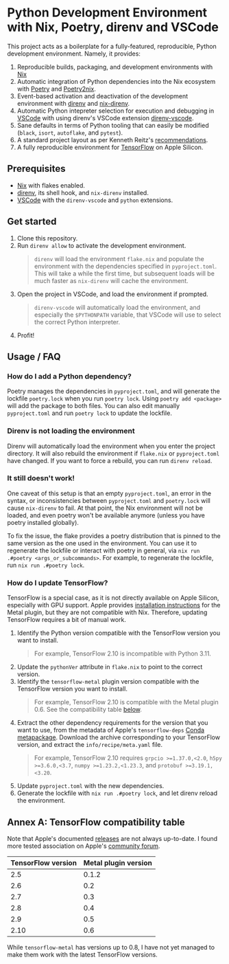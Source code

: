 # Python Development Environment with Nix, Poetry, direnv and VSCode

This project acts as a boilerplate for a fully-featured, reproducible, Python development environment.
Namely, it provides:

1. Reproducible builds, packaging, and development environments with [Nix](https://nixos.org/nix/)
2. Automatic integration of Python dependencies into the Nix ecosystem with [Poetry](https://python-poetry.org/) and [Poetry2nix](https://github.com/nix-community/poetry2nix).
3. Event-based activation and deactivation of the development environment with [direnv](https://direnv.net/) and [nix-direnv](https://github.com/nix-community/nix-direnv).
4. Automatic Python intepreter selection for execution and debugging in [VSCode](https://code.visualstudio.com/) with using direnv's VSCode extension [direnv-vscode](https://marketplace.visualstudio.com/items?itemName=mkhl.direnv).
5. Sane defaults in terms of Python tooling that can easily be modified (`black`, `isort`, `autoflake`, and `pytest`).
6. A standard project layout as per Kenneth Reitz's [recommendations](https://kennethreitz.org/essays/2013/01/27/repository-structure-and-python).
7. A fully reproducible environment for [TensorFlow](https://www.tensorflow.org/) on Apple Silicon.


## Prerequisites

- [Nix](https://nixos.org/nix/) with flakes enabled.
- [direnv](https://direnv.net/), its shell hook, and `nix-direnv` installed.
- [VSCode](https://code.visualstudio.com/) with the `direnv-vscode` and `python` extensions.

## Get started

1. Clone this repository.
2. Run `direnv allow` to activate the development environment.
   > `direnv` will load the environment `flake.nix` and populate the environment with the dependencies specified in `pyproject.toml`. 
   > This will take a while the first time, but subsequent loads will be much faster as `nix-direnv` will cache the environment.
3. Open the project in VSCode, and load the environment if prompted.
   > `direnv-vscode` will automatically load the environment, and especially the `$PYTHONPATH` variable, that VSCode will use to select the correct Python interpreter.
4. Profit!

## Usage / FAQ

### How do I add a Python dependency?

Poetry manages the dependencies in `pyproject.toml`, and will generate the lockfile `poetry.lock` when you run `poetry lock`. 
Using `poetry add <package>` will add the package to both files.
You can also edit manually `pyproject.toml` and run `poetry lock` to update the lockfile.

### Direnv is not loading the environment

Direnv will automatically load the environment when you enter the project directory.
It will also rebuild the environment if `flake.nix` or `pyproject.toml` have changed.
If you want to force a rebuild, you can run `direnv reload`.

### It still doesn't work!

One caveat of this setup is that an empty `pyproject.toml`, an error in the syntax, or inconsistencies between `pyproject.toml` and `poetry.lock` will cause `nix-direnv` to fail. 
At that point, the Nix environment will not be loaded, and even poetry won't be available anymore (unless you have poetry installed globally).

To fix the issue, the flake provides a poetry distribution that is pinned to the same version as the one used in the environment.
You can use it to regenerate the lockfile or interact with poetry in general, via `nix run .#poetry <args_or_subcommands>`.
For example, to regenerate the lockfile, run `nix run .#poetry lock`.

### How do I update TensorFlow?

TensorFlow is a special case, as it is not directly available on Apple Silicon, especially with GPU support.
Apple provides [installation instructions](https://developer.apple.com/metal/tensorflow-plugin/) for the Metal plugin, but they are not compatible with Nix.
Therefore, updating TensorFlow requires a bit of manual work.

1. Identify the Python version compatible with the TensorFlow version you want to install.
   > For example, TensorFlow 2.10 is incompatible with Python 3.11.
2. Update the `pythonVer` attribute in `flake.nix` to point to the correct version.
3. Identify the `tensorflow-metal` plugin version compatible with the TensorFlow version you want to install.
   > For example, TensorFlow 2.10 is compatible with the Metal plugin 0.6. See the compatibility table [below](#annex-a-tensorflow-compatibility-table).
4. Extract the other dependency requirements for the version that you want to use, from the metadata of Apple's `tensorflow-deps` [Conda metapackage](https://anaconda.org/apple/tensorflow-deps/files). Download the archive corresponding to your TensorFlow version, and extract the `info/recipe/meta.yaml` file.
   > For example, TensorFlow 2.10 requires `grpcio >=1.37.0,<2.0`, `h5py >=3.6.0,<3.7`, `numpy >=1.23.2,<1.23.3`, and `protobuf >=3.19.1,<3.20`.
5. Update `pyproject.toml` with the new dependencies.
6. Generate the lockfile with `nix run .#poetry lock`, and let direnv reload the environment.

## Annex A: TensorFlow compatibility table

Note that Apple's documented [releases](https://developer.apple.com/metal/tensorflow-plugin/) are not always up-to-date.
I found more tested association on Apple's [community forum](https://developer.apple.com/forums/thread/689300?answerId=751771022#751771022). 

| TensorFlow version | Metal plugin version |
|--------------------|----------------------|
| 2.5                | 0.1.2                |
| 2.6                | 0.2                  |
| 2.7                | 0.3                  |
| 2.8                | 0.4                  |
| 2.9                | 0.5                  |
| 2.10               | 0.6                  |

While `tensorflow-metal` has versions up to 0.8, I have not yet managed to make them work with the latest TensorFlow versions.

